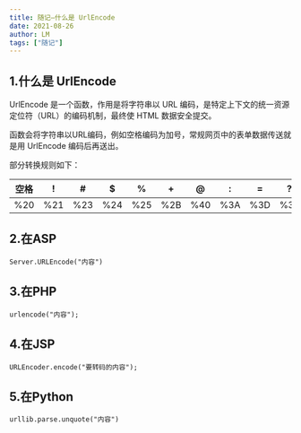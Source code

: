 ```yaml
---
title: 随记—什么是 UrlEncode
date: 2021-08-26
author: LM
tags: ["随记"]
---
```


## 1.什么是 UrlEncode

UrlEncode 是一个函数，作用是将字符串以 URL 编码，是特定上下文的统一资源定位符（URL）的编码机制，最终使 HTML 数据安全提交。

函数会将字符串以URL编码，例如空格编码为加号，常规网页中的表单数据传送就是用 UrlEncode 编码后再送出。

部分转换规则如下：

| 空格 | !    | #    | $    | %    | +    | @    | :    | =    | ?    |
| ---- | ---- | ---- | ---- | ---- | ---- | ---- | ---- | ---- | ---- |
| %20  | %21  | %23  | %24  | %25  | %2B  | %40  | %3A  | %3D  | %3F  |

## 2.在ASP

```
Server.URLEncode("内容")
```

## 3.在PHP

```
urlencode("内容");
```

## 4.在JSP

```
URLEncoder.encode("要转码的内容");
```

## 5.在Python

```
urllib.parse.unquote("内容")
```

